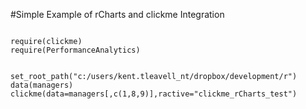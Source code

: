 #Simple Example of rCharts and clickme Integration

```{r}

require(clickme)
require(PerformanceAnalytics)


set_root_path("c:/users/kent.tleavell_nt/dropbox/development/r")
data(managers)
clickme(data=managers[,c(1,8,9)],ractive="clickme_rCharts_test")
```
